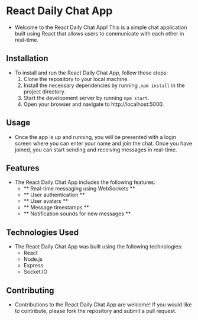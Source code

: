 # React Daily Chat App
- Welcome to the React Daily Chat App! This is a simple chat application built using React that allows users to communicate with each other in real-time.

## Installation
- To install and run the React Daily Chat App, follow these steps:
  1. Clone the repository to your local machine.
  2. Install the necessary dependencies by running ,`npm install` in the project directory.
  3. Start the development server by running `npm start`.
  4. Open your browser and navigate to http://localhost:5000.

## Usage
 - Once the app is up and running, you will be presented with a login screen where you can enter your name and join the chat. Once you have joined, you can start sending and receiving messages in real-time.

## Features
- The React Daily Chat App includes the following features:
  * ** Real-time messaging using WebSockets **
  * ** User authentication **
  * ** User avatars **
  * ** Message timestamps **
  * ** Notification sounds for new messages **

## Technologies Used
- The React Daily Chat App was built using the following technologies:
  * React
  * Node.js
  * Express
  * Socket.IO

## Contributing
- Contributions to the React Daily Chat App are welcome! If you would like to contribute, please fork the repository and submit a pull request.

